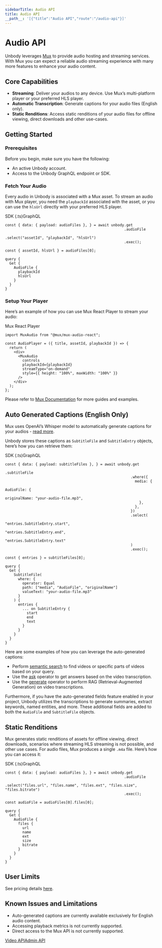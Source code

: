 ```yaml
---
sidebarTitle: Audio API
title: Audio API
__path__: '[{"title":"Audio API","route":"/audio-api"}]'
---
```


# Audio API

Unbody leverages [Mux](https://mux.com/) to provide audio hosting and streaming services. With Mux you can expect a reliable audio streaming experience with many more features to enhance your audio content.

## Core Capabilities

-   **Streaming**: Deliver your audios to any device. Use Mux’s multi-platform player or your preferred HLS player.
-   **Automatic Transcription**: Generate captions for your audio files (English only).
-   **Static Renditions**: Access static renditions of your audio files for offline viewing, direct downloads and other use-cases.

## Getting Started

### Prerequisites

Before you begin, make sure you have the following:

-   An active Unbody account.
-   Access to the Unbody GraphQL endpoint or SDK.

### Fetch Your Audio

Every audio in Unbody is associated with a Mux asset. To stream an audio with Mux player, you need the `playbackId` associated with the asset, or you can use the `hlsUrl` directly with your preferred HLS player.

SDK (.ts)GraphQL

```
const { data: { payload: audioFiles }, } = await unbody.get
                                                       .audioFile
                                                       .select("assetId", "playbackId", "hlsUrl")
                                                       .exec();
 
const { assetId, hlsUrl } = audioFiles[0];
```

```
query {
  Get {
    AudioFile {
      playbackId
      hlsUrl
    }
  }
}
```

### Setup Your Player

Here’s an example of how you can use Mux React Player to stream your audio:

Mux React Player

```
import MuxAudio from "@mux/mux-audio-react";
 
const AudioPlayer = ({ title, assetId, playbackId }) => {
  return (
    <div>
      <MuxAudio
        controls
        playbackId={playbackId}
        streamType="on-demand"
        style={{ height: "100%", maxWidth: "100%" }}
      />
    </div>
  );
};
```

Please refer to [Mux Documentation](https://docs.mux.com/guides/play-your-videos) for more guides and examples.

## Auto Generated Captions (English Only)

Mux uses OpenAI’s Whisper model to automatically generate captions for your audios - [read more](https://docs.mux.com/guides/add-autogenerated-captions-and-use-transcripts).

Unbody stores these captions as `SubtitleFile` and `SubtitleEntry` objects, here’s how you can retrieve them:

SDK (.ts)GraphQL

```
const { data: { payload: subtitleFiles }, } = await unbody.get
                                                          .subtitleFile
                                                          .where({
                                                            media: {
                                                              AudioFile: {
                                                                originalName: "your-audio-file.mp3",
                                                              },
                                                            },
                                                          })
                                                          .select(
                                                            "entries.SubtitleEntry.start",
                                                            "entries.SubtitleEntry.end",
                                                            "entries.SubtitleEntry.text"
                                                          )
                                                          .exec();
 
const { entries } = subtitleFiles[0];
```

```
query {
  Get {
    SubtitleFile(
      where: {
        operator: Equal
        path: ["media", "AudioFile", "originalName"]
        valueText: "your-audio-file.mp3"
      }
    ) {
      entries {
        ... on SubtitleEntry {
          start
          end
          text
        }
      }
    }
  }
}
```

Here are some examples of how you can leverage the auto-generated captions:

-   Perform [semantic search](/content-api/search/semantic-search) to find videos or specific parts of videos based on your query.
-   Use the [ask](/content-api/q-n-a) operator to get answers based on the video transcription.
-   Use the [generate](/content-api/generative) operator to perform RAG (Retrieval-Augmented Generation) on video transcriptions.

Furthermore, if you have the auto-generated fields feature enabled in your project, Unbody utilizes the transcriptions to generate summaries, extract keywords, named entities, and more. These additional fields are added to both the `AudioFile` and `SubtitleFile` objects.

## Static Renditions

Mux generates static renditions of assets for offline viewing, direct downloads, scenarios where streaming HLS streaming is not possible, and other use cases. For audio files, Mux produces a single `.m4a` file. Here’s how you can access it:

SDK (.ts)GraphQL

```
const { data: { payload: audioFiles }, } = await unbody.get
                                                       .audioFile
                                                       .select("files.url", "files.name", "files.ext", "files.size", "files.bitrate")
                                                       .exec();
 
const audioFile = audioFiles[0].files[0];
```

```
query {
  Get {
    AudioFile {
      files {
        url
        name
        ext
        size
        bitrate
      }
    }
  }
}
```

## User Limits

See pricing details [here](https://unbody.io/pricing).

## Known Issues and Limitations

-   Auto-generated captions are currently available exclusively for English audio content.
-   Accessing playback metrics is not currently supported.
-   Direct access to the Mux API is not currently supported.

[Video API](/video-api "Video API")[Admin API](/admin-api "Admin API")